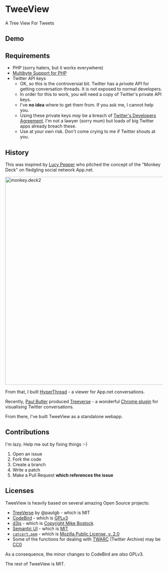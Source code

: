 # TweeView

A Tree View For Tweets

## Demo

## Requirements

* PHP (sorry haters, but it works everywhere)
* [Multibyte Support for PHP](http://php.net/manual/en/mbstring.installation.php)
* Twitter API keys
	* OK, so this is the controversial bit.  Twitter has a *private* API for getting conversation threads.  It is not exposed to normal developers.
	* In order for this to work, you will need a copy of Twitter's private API keys.
	* I've **no idea** where to get them from. If you ask me, I cannot help you.
	* Using these private keys *may* be a breach of [Twitter's Developers Agreement](https://dev.twitter.com/overview/terms/agreement-and-policy). I'm not a lawyer (sorry mum) but loads of big Twitter apps already breach these.
	* Use at your own risk. Don't come crying to me if Twitter shouts at you.

## History

This was inspired by [Lucy Pepper](http://www.lucypepper.com/lp/) who pitched the concept of the "Monkey Deck" on fledgling social network App.net.

<a data-flickr-embed="true" data-footer="true"  href="https://www.flickr.com/photos/unkemptwomen/8080741422/in/photostream/" title="monkey.deck2"><img src="https://c1.staticflickr.com/9/8324/8080741422_267d0213c7_h.jpg" width="1600" height="666" alt="monkey.deck2"></a><script async src="//embedr.flickr.com/assets/client-code.js" charset="utf-8"></script>

From that, I built [HyperThread](https://shkspr.mobi/blog/2012/09/visualising-conversation-threads-in-hyperbolic-space/) - a viewer for App.net conversations.

Recently, [Paul Butler](http://www.paulbutler.org/) produced [Treeverse](https://github.com/paulgb/Treeverse) - a wonderful [Chrome plugin](https://chrome.google.com/webstore/detail/treeverse/aahmjdadniahaicebomlagekkcnlcila) for visualising Twitter conversations.

From there, I've built TweeView as a standalone webapp.

## Contributions

I'm lazy. Help me out by fixing things :-)

1. Open an issue
1. Fork the code
1. Create a branch
1. Write a patch
1. Make a Pull Request **which references the issue**

## Licenses

TweeView is heavily based on several amazing Open Source projects:

* [TreeVerse](https://github.com/paulgb/Treeverse) by @paulgb - which is MIT
* [CodeBird](https://github.com/jublonet/codebird-php) - which is [GPLv3](https://github.com/jublonet/codebird-php/blob/develop/LICENSE)
* [d3js](https://d3js.org/) - which is [Copyright Mike Bostock](https://github.com/d3/d3/blob/master/LICENSE)
* [Semantic UI](https://github.com/semantic-org/semantic-ui/) - which is [MIT](https://github.com/Semantic-Org/Semantic-UI/blob/master/LICENSE.md)
* [`catcert.pem`](https://curl.haxx.se/docs/caextract.html) - which is [Mozilla Public License, v. 2.0](https://hg.mozilla.org/releases/mozilla-release/raw-file/default/security/nss/lib/ckfw/builtins/certdata.txt)
* Some of the functions for dealing with [TWARC](https://github.com/DocNow/twarc/) (Twitter Archive) may be [CC0](https://github.com/DocNow/twarc/blob/master/LICENSE)

As a consequence, the minor changes to CodeBird are *also* GPLv3.

The rest of TweeView is MIT.
